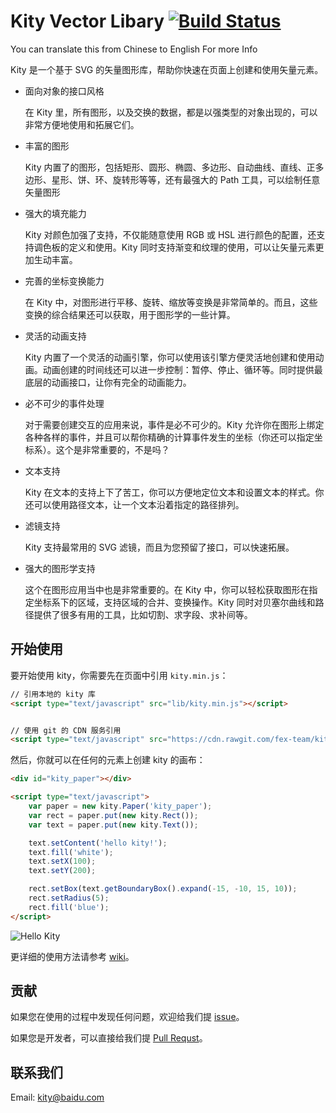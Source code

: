 Kity Vector Libary [![Build Status](https://travis-ci.org/fex-team/kity.svg?branch=dev)](https://travis-ci.org/fex-team/kity)
=======
You can translate this from Chinese to English For more Info

Kity 是一个基于 SVG 的矢量图形库，帮助你快速在页面上创建和使用矢量元素。

* 面向对象的接口风格

  在 Kity 里，所有图形，以及交换的数据，都是以强类型的对象出现的，可以非常方便地使用和拓展它们。

* 丰富的图形

  Kity 内置了的图形，包括矩形、圆形、椭圆、多边形、自动曲线、直线、正多边形、星形、饼、环、旋转形等等，还有最强大的 Path 工具，可以绘制任意矢量图形

* 强大的填充能力

  Kity 对颜色加强了支持，不仅能随意使用 RGB 或 HSL 进行颜色的配置，还支持调色板的定义和使用。Kity 同时支持渐变和纹理的使用，可以让矢量元素更加生动丰富。

* 完善的坐标变换能力

  在 Kity 中，对图形进行平移、旋转、缩放等变换是非常简单的。而且，这些变换的综合结果还可以获取，用于图形学的一些计算。

* 灵活的动画支持

  Kity 内置了一个灵活的动画引擎，你可以使用该引擎方便灵活地创建和使用动画。动画创建的时间线还可以进一步控制：暂停、停止、循环等。同时提供最底层的动画接口，让你有完全的动画能力。
  
* 必不可少的事件处理

  对于需要创建交互的应用来说，事件是必不可少的。Kity 允许你在图形上绑定各种各样的事件，并且可以帮你精确的计算事件发生的坐标（你还可以指定坐标系）。这个是非常重要的，不是吗？
  
* 文本支持

  Kity 在文本的支持上下了苦工，你可以方便地定位文本和设置文本的样式。你还可以使用路径文本，让一个文本沿着指定的路径排列。

* 滤镜支持

  Kity 支持最常用的 SVG 滤镜，而且为您预留了接口，可以快速拓展。
  
* 强大的图形学支持

  这个在图形应用当中也是非常重要的。在 Kity 中，你可以轻松获取图形在指定坐标系下的区域，支持区域的合并、变换操作。Kity 同时对贝塞尔曲线和路径提供了很多有用的工具，比如切割、求字段、求补间等。
  

## 开始使用

要开始使用 kity，你需要先在页面中引用 `kity.min.js`：

```html
// 引用本地的 kity 库
<script type="text/javascript" src="lib/kity.min.js"></script>


// 使用 git 的 CDN 服务引用
<script type="text/javascript" src="https://cdn.rawgit.com/fex-team/kity/dev/dist/kity.min.js"></script>
```

然后，你就可以在任何的元素上创建 kity 的画布：

```html
<div id="kity_paper"></div>

<script type="text/javascript">
    var paper = new kity.Paper('kity_paper');
    var rect = paper.put(new kity.Rect());
    var text = paper.put(new kity.Text());

    text.setContent('hello kity!');
    text.fill('white');
    text.setX(100);
    text.setY(200);

    rect.setBox(text.getBoundaryBox().expand(-15, -10, 15, 10));
    rect.setRadius(5);
    rect.fill('blue');
</script>
```

![Hello Kity](doc/images/hello-kity.png)

更详细的使用方法请参考 [wiki](https://github.com/fex-team/kity/wiki)。

## 贡献

如果您在使用的过程中发现任何问题，欢迎给我们提 [issue](https://github.com/fex-team/kity/issues)。

如果您是开发者，可以直接给我们提 [Pull Requst](https://github.com/fex-team/pulls)。

## 联系我们

Email: kity@baidu.com
